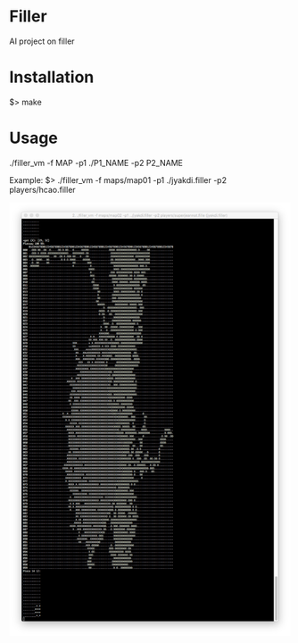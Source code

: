 # Filler
AI project on filler

# Installation

$> make

# Usage

./filler_vm -f MAP -p1 ./P1_NAME -p2 P2_NAME

Example:
$> ./filler_vm -f maps/map01 -p1 ./jyakdi.filler -p2 players/hcao.filler

<img src="https://raw.githubusercontent.com/bluffs/Filler/master/screen_graphic.png">
